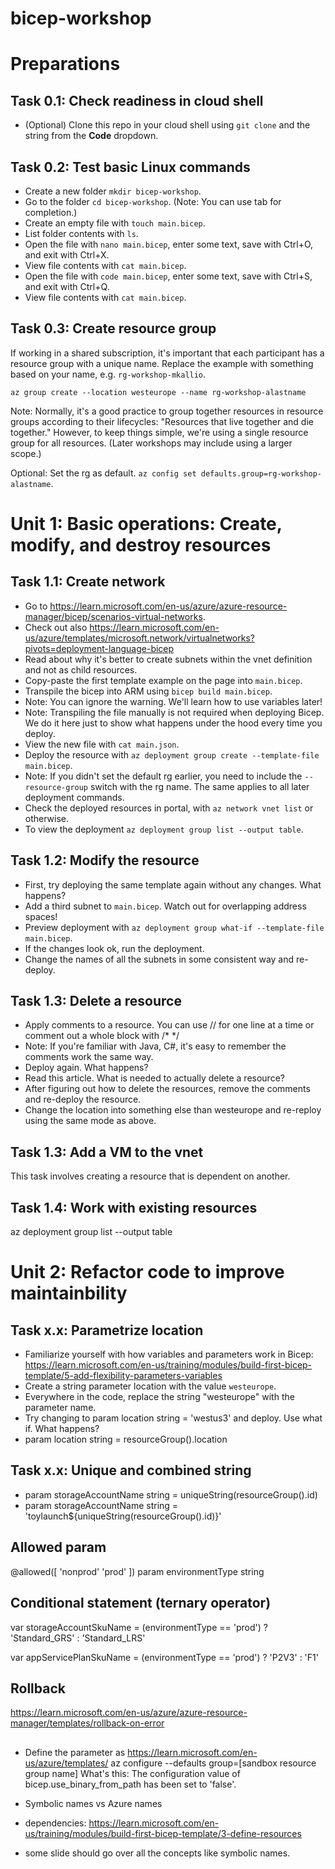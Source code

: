 # bicep-workshop

# Preparations

## Task 0.1: Check readiness in cloud shell

- (Optional) Clone this repo in your cloud shell using `git clone` and the string from the **Code** dropdown.

## Task 0.2: Test basic Linux commands

- Create a new folder `mkdir bicep-workshop`.
- Go to the folder `cd bicep-workshop`. (Note: You can use tab for completion.)
- Create an empty file with `touch main.bicep`.
- List folder contents with `ls`.
- Open the file with `nano main.bicep`, enter some text, save with Ctrl+O, and exit with Ctrl+X.
- View file contents with `cat main.bicep`.
- Open the file with `code main.bicep`, enter some text, save with Ctrl+S, and exit with Ctrl+Q.
- View file contents with `cat main.bicep`.

## Task 0.3: Create resource group

If working in a shared subscription, it's important that each participant has a resource group with a unique name. Replace the example with something based on your name, e.g. `rg-workshop-mkallio`.

`az group create --location westeurope --name rg-workshop-alastname`

Note: Normally, it's a good practice to group together resources in resource groups according to their lifecycles: "Resources that live together and die together." However, to keep things simple, we're using a single resource group for all resources. (Later workshops may include using a larger scope.)

Optional: Set the rg as default. `az config set defaults.group=rg-workshop-alastname`.

# Unit 1: Basic operations: Create, modify, and destroy resources

## Task 1.1: Create network

- Go to https://learn.microsoft.com/en-us/azure/azure-resource-manager/bicep/scenarios-virtual-networks.
- Check out also https://learn.microsoft.com/en-us/azure/templates/microsoft.network/virtualnetworks?pivots=deployment-language-bicep
- Read about why it's better to create subnets within the vnet definition and not as child resources.
- Copy-paste the first template example on the page into `main.bicep`.
- Transpile the bicep into ARM using `bicep build main.bicep`.
- Note: You can ignore the warning. We'll learn how to use variables later!
- Note: Transpiling the file manually is not required when deploying Bicep. We do it here just to show what happens under the hood every time you deploy.
- View the new file with `cat main.json`.
- Deploy the resource with `az deployment group create --template-file main.bicep`.
- Note: If you didn't set the default rg earlier, you need to include the `--resource-group` switch with the rg name. The same applies to all later deployment commands.
- Check the deployed resources in portal, with `az network vnet list` or otherwise.
- To view the deployment `az deployment group list --output table`.

## Task 1.2: Modify the resource

- First, try deploying the same template again without any changes. What happens?
- Add a third subnet to `main.bicep`. Watch out for overlapping address spaces!
- Preview deployment with `az deployment group what-if --template-file main.bicep`.
- If the changes look ok, run the deployment.
- Change the names of all the subnets in some consistent way and re-deploy.

## Task 1.3: Delete a resource

- Apply comments to a resource. You can use // for one line at a time or comment out a whole block with /* */
- Note: If you're familiar with Java, C#, it's easy to remember the comments work the same way.
- Deploy again. What happens?
- Read this article. What is needed to actually delete a resource?
- After figuring out how to delete the resources, remove the comments and re-deploy the resource.
- Change the location into something else than westeurope and re-reploy using the same mode as above.

## Task 1.3: Add a VM to the vnet

This task involves creating a resource that is dependent on another.

## Task 1.4: Work with existing resources

az deployment group list --output table

# Unit 2: Refactor code to improve maintainbility
## Task x.x: Parametrize location

- Familiarize yourself with how variables and parameters work in Bicep: https://learn.microsoft.com/en-us/training/modules/build-first-bicep-template/5-add-flexibility-parameters-variables
- Create a string parameter location with the value `westeurope`.
- Everywhere in the code, replace the string "westeurope" with the parameter name.
- Try changing to param location string = 'westus3' and deploy. Use what if. What happens?
- param location string = resourceGroup().location

## Task x.x: Unique and combined string
- param storageAccountName string = uniqueString(resourceGroup().id)
- param storageAccountName string = 'toylaunch${uniqueString(resourceGroup().id)}'

## Allowed param
@allowed([
  'nonprod'
  'prod'
])
param environmentType string

## Conditional statement (ternary operator)

var storageAccountSkuName = (environmentType == 'prod') ? 'Standard_GRS' : 'Standard_LRS'

var appServicePlanSkuName = (environmentType == 'prod') ? 'P2V3' : 'F1'


## Rollback

https://learn.microsoft.com/en-us/azure/azure-resource-manager/templates/rollback-on-error

## 
- Define the parameter as 
https://learn.microsoft.com/en-us/azure/templates/
az configure --defaults group=[sandbox resource group name]
What's this: The configuration value of bicep.use_binary_from_path has been set to 'false'.

- Symbolic names vs Azure names

- dependencies: https://learn.microsoft.com/en-us/training/modules/build-first-bicep-template/3-define-resources
- some slide should go over all the concepts like symbolic names.
